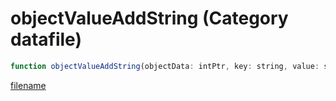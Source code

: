 # objectValueAddString (Category datafile)

```js
function objectValueAddString(objectData: intPtr, key: string, value: string): Array
```

[filename](objectValueAddString_m.md ':include')
